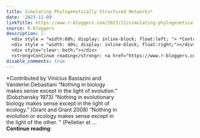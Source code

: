 ```yaml
---
title: Simulating Phylogenetically Structured Networks*
date: '2023-11-09'
linkTitle: https://www.r-bloggers.com/2023/11/simulating-phylogenetically-structured-networks/
source: R-bloggers
description: |-
  <div style = "width:60%; display: inline-block; float:left; "> *Contributed by Vinicius Bastazini and Vanderlei Debastiani “Nothing in biology makes sense except in the light of evolution.” (Dobzhansky 1973) “Nothing in evolutionary biology makes sense except in the light of ecology.” (Grant and Grant 2008) “Nothing in evolution or ecology makes sense except in the light of the other. ” (Pelletier et ...</div>
  <div style = "width: 40%; display: inline-block; float:right;"></div>
  <div style="clear: both;"></div>
  <strong>Continue reading</strong>: <a href="https://www.r-bloggers.com/2023/11/simula ...
disable_comments: true
---
```

<div style = "width:60%; display: inline-block; float:left; "> *Contributed by Vinicius Bastazini and Vanderlei Debastiani “Nothing in biology makes sense except in the light of evolution.” (Dobzhansky 1973) “Nothing in evolutionary biology makes sense except in the light of ecology.” (Grant and Grant 2008) “Nothing in evolution or ecology makes sense except in the light of the other. ” (Pelletier et ...</div>
<div style = "width: 40%; display: inline-block; float:right;"></div>
<div style="clear: both;"></div>
<strong>Continue reading</strong>: <a href="https://www.r-bloggers.com/2023/11/simula ...